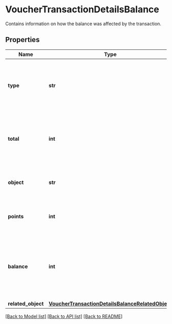 # VoucherTransactionDetailsBalance

Contains information on how the balance was affected by the transaction.

## Properties
Name | Type | Description | Notes
------------ | ------------- | ------------- | -------------
**type** | **str** | The type of voucher whose balance is being adjusted due to the transaction. | [optional] [default to 'loyalty_card']
**total** | **int** | The number of all points accumulated on the card as affected by add or subtract operations. | [optional] 
**object** | **str** | The type of the object represented by the JSON. | [optional] [default to 'balance']
**points** | **int** | Points added or subtracted in the transaction. | [optional] 
**balance** | **int** | The available points on the card after the transaction as affected by redemption or rollback. | [optional] 
**related_object** | [**VoucherTransactionDetailsBalanceRelatedObject**](VoucherTransactionDetailsBalanceRelatedObject.md) |  | [optional] 

[[Back to Model list]](../README.md#documentation-for-models) [[Back to API list]](../README.md#documentation-for-api-endpoints) [[Back to README]](../README.md)


